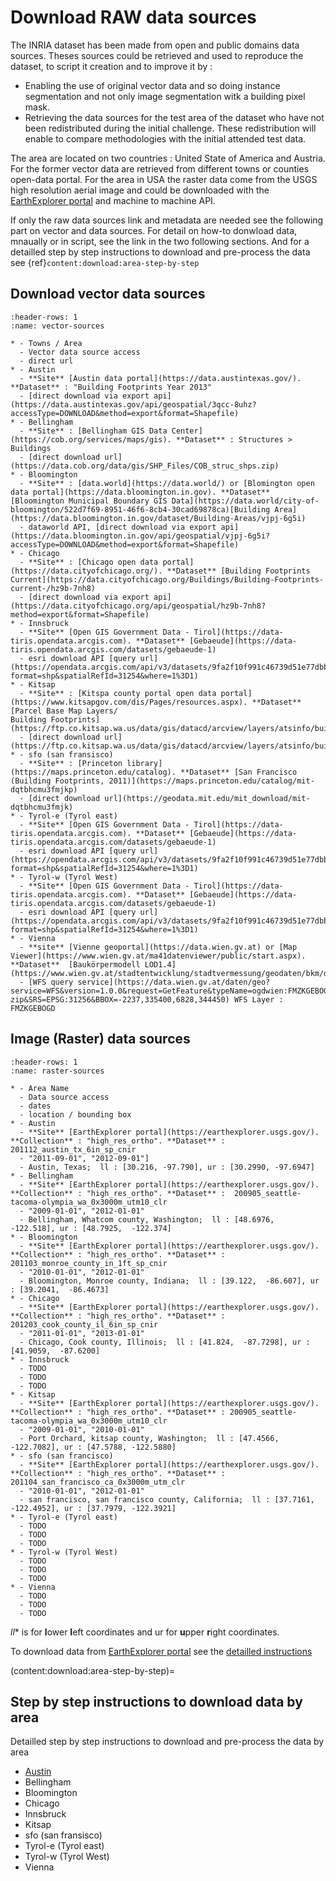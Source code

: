 # Download RAW data sources 

The INRIA dataset has been made from open and public domains data sources. Theses sources could be retrieved and used to reproduce the dataset, to script it creation and to improve it by :

* Enabling the use of original vector data and so doing instance segmentation and not only image segmentation witk a building pixel mask.
* Retrieving the data sources for the test area of the dataset who have not been redistributed during the initial challenge. These redistribution will enable to compare methodologies with the initial attended test data. 

The area are located on two countries : United State of America and Austria. For the former vector data are retrieved from different towns or counties open-data portal. 
For the area in USA the raster data come from the USGS high resolution aerial image and could be downloaded with the [EarthExplorer portal](https://earthexplorer.usgs.gov/) and machine to machine API.


If only the raw data sources link and metadata are needed see the following part on vector and data sources. For detail on how-to donwload data, mnaually or in script, see the link in the two following sections. And for a detailled step by step instructions to download and pre-process the data see {ref}`content:download:area-step-by-step`

## Download vector data sources


```{list-table} Inria vector data sources link
:header-rows: 1
:name: vector-sources

* - Towns / Area
  - Vector data source access
  - direct url
* - Austin
  - **Site** [Austin data portal](https://data.austintexas.gov/). **Dataset** : "Building Footprints Year 2013"
  - [direct download via export api](https://data.austintexas.gov/api/geospatial/3qcc-8uhz?accessType=DOWNLOAD&method=export&format=Shapefile)
* - Bellingham
  - **Site** : [Bellingham GIS Data Center](https://cob.org/services/maps/gis). **Dataset** : Structures > Buildings
  - [direct download url](https://data.cob.org/data/gis/SHP_Files/COB_struc_shps.zip)
* - Bloomington
  - **Site** : [data.world](https://data.world/) or [Blomington open data portal](https://data.bloomington.in.gov). **Dataset** [Bloomington Municipal Boundary GIS Data](https://data.world/city-of-bloomington/522d7f69-8951-46f6-8cb4-30cad69878ca)[Building Area](https://data.bloomington.in.gov/dataset/Building-Areas/vjpj-6g5i)
  - dataworld API, [direct download via export api](https://data.bloomington.in.gov/api/geospatial/vjpj-6g5i?accessType=DOWNLOAD&method=export&format=Shapefile)
* - Chicago
  - **Site** : [Chicago open data portal](https://data.cityofchicago.org/). **Dataset** [Building Footprints Current](https://data.cityofchicago.org/Buildings/Building-Footprints-current-/hz9b-7nh8)
  - [direct download via export api](https://data.cityofchicago.org/api/geospatial/hz9b-7nh8?method=export&format=Shapefile)
* - Innsbruck
  - **Site** [Open GIS Government Data - Tirol](https://data-tiris.opendata.arcgis.com). **Dataset** [Gebaeude](https://data-tiris.opendata.arcgis.com/datasets/gebaeude-1)
  - esri download API [query url](https://opendata.arcgis.com/api/v3/datasets/9fa2f10f991c46739d51e77dbbd39534_0/downloads/data?format=shp&spatialRefId=31254&where=1%3D1)
* - Kitsap
  - **Site** : [Kitspa county portal open data portal](https://www.kitsapgov.com/dis/Pages/resources.aspx). **Dataset** [Parcel Base Map Layers/
Building Footprints](https://ftp.co.kitsap.wa.us/data/gis/datacd/arcview/layers/atsinfo/building.zip)
  - [direct download url](https://ftp.co.kitsap.wa.us/data/gis/datacd/arcview/layers/atsinfo/building.zip)
* - sfo (san fransisco)
  - **Site** : [Princeton library](https://maps.princeton.edu/catalog). **Dataset** [San Francisco (Building Footprints, 2011)](https://maps.princeton.edu/catalog/mit-dqtbhcmu3fmjkp)
  - [direct download url](https://geodata.mit.edu/mit_download/mit-dqtbhcmu3fmjk)
* - Tyrol-e (Tyrol east)
  - **Site** [Open GIS Government Data - Tirol](https://data-tiris.opendata.arcgis.com). **Dataset** [Gebaeude](https://data-tiris.opendata.arcgis.com/datasets/gebaeude-1)
  - esri download API [query url](https://opendata.arcgis.com/api/v3/datasets/9fa2f10f991c46739d51e77dbbd39534_0/downloads/data?format=shp&spatialRefId=31254&where=1%3D1)
* - Tyrol-w (Tyrol West)
  - **Site** [Open GIS Government Data - Tirol](https://data-tiris.opendata.arcgis.com). **Dataset** [Gebaeude](https://data-tiris.opendata.arcgis.com/datasets/gebaeude-1)
  - esri download API [query url](https://opendata.arcgis.com/api/v3/datasets/9fa2f10f991c46739d51e77dbbd39534_0/downloads/data?format=shp&spatialRefId=31254&where=1%3D1)
* - Vienna
  - **site** [Vienne geoportal](https://data.wien.gv.at) or [Map Viewer](https://www.wien.gv.at/ma41datenviewer/public/start.aspx). **Dataset**  [Baukörpermodell LOD1.4](https://www.wien.gv.at/stadtentwicklung/stadtvermessung/geodaten/bkm/daten.html). 
  - [WFS query service](https://data.wien.gv.at/daten/geo?service=WFS&version=1.0.0&request=GetFeature&typeName=ogdwien:FMZKGEBOGD&outputFormat=shape-zip&SRS=EPSG:31256&BBOX=-2237,335400,6828,344450) WFS Layer : FMZKGEBOGD
```

## Image (Raster) data sources


```{list-table} Inria raster data sources link
:header-rows: 1
:name: raster-sources

* - Area Name
  - Data source access
  - dates
  - location / bounding box
* - Austin
  - **Site** [EarthExplorer portal](https://earthexplorer.usgs.gov/). **Collection** : "high_res_ortho". **Dataset** : 201112_austin_tx_6in_sp_cnir
  - "2011-09-01", "2012-09-01"]
  - Austin, Texas;  ll : [30.216, -97.790], ur : [30.2990, -97.6947] 
* - Bellingham
  - **Site** [EarthExplorer portal](https://earthexplorer.usgs.gov/). **Collection** : "high_res_ortho". **Dataset** :  200905_seattle-tacoma-olympia_wa_0x3000m_utm10_clr
  - "2009-01-01", "2012-01-01"
  - Bellingham, Whatcom county, Washington;  ll : [48.6976,  -122.518], ur : [48.7925,  -122.374]
* - Bloomington
  - **Site** [EarthExplorer portal](https://earthexplorer.usgs.gov/). **Collection** : "high_res_ortho". **Dataset** : 201103_monroe_county_in_1ft_sp_cnir
  - "2010-01-01", "2012-01-01"
  - Bloomington, Monroe county, Indiana;  ll : [39.122,  -86.607], ur : [39.2041,  -86.4673]
* - Chicago
  - **Site** [EarthExplorer portal](https://earthexplorer.usgs.gov/). **Collection** : "high_res_ortho". **Dataset** : 201203_cook_county_il_6in_sp_cnir
  - "2011-01-01", "2013-01-01"
  - Chicago, Cook county, Illinois;  ll : [41.824,  -87.7298], ur : [41.9059,  -87.6200]
* - Innsbruck
  - TODO
  - TODO
  - TODO
* - Kitsap
  - **Site** [EarthExplorer portal](https://earthexplorer.usgs.gov/). **Collection** : "high_res_ortho". **Dataset** : 200905_seattle-tacoma-olympia_wa_0x3000m_utm10_clr
  - "2009-01-01", "2010-01-01"
  - Port Orchard, kitsap county, Washington;  ll : [47.4566,  -122.7082], ur : [47.5788, -122.5880]
* - sfo (san francisco)
  - **Site** [EarthExplorer portal](https://earthexplorer.usgs.gov/). **Collection** : "high_res_ortho". **Dataset** : 201104_san_francisco_ca_0x3000m_utm_clr
  - "2010-01-01", "2012-01-01" 
  - san francisco, san francisco county, California;  ll : [37.7161,  -122.4952], ur : [37.7979, -122.3921]
* - Tyrol-e (Tyrol east)
  - TODO
  - TODO
  - TODO
* - Tyrol-w (Tyrol West)
  - TODO
  - TODO
  - TODO
* - Vienna
  - TODO
  - TODO
  - TODO
```

*ll** is for **l**ower **l**eft coordinates and ur for **u**pper **r**ight coordinates. 

To download data from [EarthExplorer portal](https://earthexplorer.usgs.gov/) see the [detailled instructions](earth_explorer_download)

(content:download:area-step-by-step)=
## Step by step instructions to download data by area


Detailled step by step instructions to download and pre-process the data by area

* [Austin](austin)
* Bellingham
* Bloomington
* Chicago
* Innsbruck
* Kitsap
* sfo (san fransisco)
* Tyrol-e (Tyrol east)
* Tyrol-w (Tyrol West)
* Vienna
